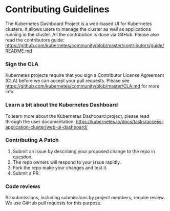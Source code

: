 # Contributing Guidelines
The Kubernetes Dashboard Project is a web-based UI for Kubernetes clusters. It allows users to manage the cluster as well as applications running in the cluster. All the contribution is done via GitHub. Please also read the contributors guide:
https://github.com/kubernetes/community/blob/master/contributors/guide/README.md

### Sign the CLA
Kubernetes projects require that you sign a Contributor License Agreement (CLA) before we can accept your pull requests. Please see https://github.com/kubernetes/community/blob/master/CLA.md for more info

### Learn a bit about the Kubernetes Dashboard
To learn more about the Kubernetes Dashboard project, please read through the user documentation:
https://kubernetes.io/docs/tasks/access-application-cluster/web-ui-dashboard/

### Contributing A Patch

1. Submit an issue by describing your proposed change to the repo in question.
2. The repo owners will respond to your issue rapidly.
3. Fork the repo make your changes and test it.
4. Submit a PR.

### Code reviews

All submissions, including submissions by project members, require review. We use GitHub pull requests for this purpose.


